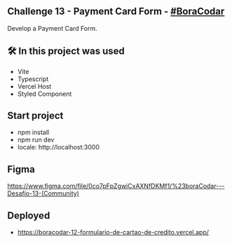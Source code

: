 
## Challenge 13 - Payment Card Form - <a href="https://www.rocketseat.com.br/boracodar/desafios-anteriores/um-forms-de-cartao-de-credito-desafio-13">#BoraCodar</a>
Develop a Payment Card Form.


## 🛠️ In this project was used
- Vite
- Typescript
- Vercel Host
- Styled Component

## Start project

- npm install
- npm run dev
- locale: http://localhost:3000

## Figma
https://www.figma.com/file/0co7pFpZgwiCxAXNfDKMf1/%23boraCodar---Desafio-13-(Community)

## Deployed
- https://boracodar-12-formulario-de-cartao-de-credito.vercel.app/
